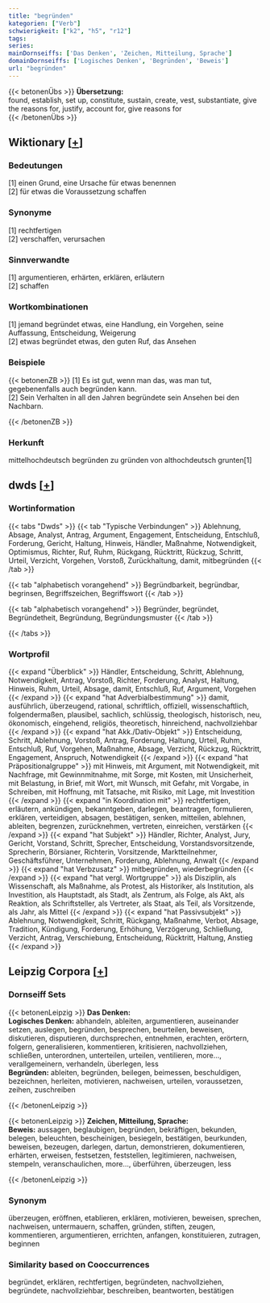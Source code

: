 ```yaml
---
title: "begründen"
kategorien: ["Verb"]
schwierigkeit: ["k2", "h5", "r12"]
tags:
series:
mainDornseiffs: ['Das Denken', 'Zeichen, Mitteilung, Sprache']
domainDornseiffs: ['Logisches Denken', 'Begründen', 'Beweis']
url: "begründen"
---
```


{{< betonenÜbs >}}
**Übersetzung:**  
found, establish, set up, constitute, sustain, create, vest, substantiate, give  the reasons  for, justify, account for, give  reasons for  
{{< /betonenÜbs >}}

## Wiktionary [[+](https://de.wiktionary.org/wiki/begründen)]

### Bedeutungen
[1] einen Grund, eine Ursache für etwas benennen  
[2] für etwas die Voraussetzung schaffen  

### Synonyme
[1] rechtfertigen  
[2] verschaffen, verursachen  

### Sinnverwandte
[1] argumentieren, erhärten, erklären, erläutern  
[2] schaffen  

### Wortkombinationen
[1] jemand begründet etwas, eine Handlung, ein Vorgehen, seine Auffassung, Entscheidung, Weigerung  
[2] etwas begründet etwas, den guten Ruf, das Ansehen  

### Beispiele
{{< betonenZB >}}
[1] Es ist gut, wenn man das, was man tut, gegebenenfalls auch begründen kann.  
[2] Sein Verhalten in all den Jahren begründete sein Ansehen bei den Nachbarn.  

{{< /betonenZB >}}
### Herkunft
mittelhochdeutsch begründen zu gründen von althochdeutsch grunten[1]  



## dwds [[+](https://www.dwds.de/wb/begründen)]

### Wortinformation
{{< tabs "Dwds" >}}
{{< tab "Typische Verbindungen" >}}
Ablehnung, Absage, Analyst, Antrag, Argument, Engagement, Entscheidung, Entschluß, Forderung, Gericht, Haltung, Hinweis, Händler, Maßnahme, Notwendigkeit, Optimismus, Richter, Ruf, Ruhm, Rückgang, Rücktritt, Rückzug, Schritt, Urteil, Verzicht, Vorgehen, Vorstoß, Zurückhaltung, damit, mitbegründen
{{< /tab >}}

{{< tab "alphabetisch vorangehend" >}}
Begründbarkeit, begründbar, begrinsen, Begriffszeichen, Begriffswort
{{< /tab >}}

{{< tab "alphabetisch vorangehend" >}}
Begründer, begründet, Begründetheit, Begründung, Begründungsmuster
{{< /tab >}}

{{< /tabs >}}

### Wortprofil
{{< expand "Überblick" >}} Händler, Entscheidung, Schritt, Ablehnung, Notwendigkeit, Antrag, Vorstoß, Richter, Forderung, Analyst, Haltung, Hinweis, Ruhm, Urteil, Absage, damit, Entschluß, Ruf, Argument, Vorgehen {{< /expand >}}
{{< expand "hat Adverbialbestimmung" >}} damit, ausführlich, überzeugend, rational, schriftlich, offiziell, wissenschaftlich, folgendermaßen, plausibel, sachlich, schlüssig, theologisch, historisch, neu, ökonomisch, eingehend, religiös, theoretisch, hinreichend, nachvollziehbar {{< /expand >}}
{{< expand "hat Akk./Dativ-Objekt" >}} Entscheidung, Schritt, Ablehnung, Vorstoß, Antrag, Forderung, Haltung, Urteil, Ruhm, Entschluß, Ruf, Vorgehen, Maßnahme, Absage, Verzicht, Rückzug, Rücktritt, Engagement, Anspruch, Notwendigkeit {{< /expand >}}
{{< expand "hat Präpositionalgruppe" >}} mit Hinweis, mit Argument, mit Notwendigkeit, mit Nachfrage, mit Gewinnmitnahme, mit Sorge, mit Kosten, mit Unsicherheit, mit Belastung, in Brief, mit Wort, mit Wunsch, mit Gefahr, mit Vorgabe, in Schreiben, mit Hoffnung, mit Tatsache, mit Risiko, mit Lage, mit Investition {{< /expand >}}
{{< expand "in Koordination mit" >}} rechtfertigen, erläutern, ankündigen, bekanntgeben, darlegen, beantragen, formulieren, erklären, verteidigen, absagen, bestätigen, senken, mitteilen, ablehnen, ableiten, begrenzen, zurücknehmen, vertreten, einreichen, verstärken {{< /expand >}}
{{< expand "hat Subjekt" >}} Händler, Richter, Analyst, Jury, Gericht, Vorstand, Schritt, Sprecher, Entscheidung, Vorstandsvorsitzende, Sprecherin, Börsianer, Richterin, Vorsitzende, Marktteilnehmer, Geschäftsführer, Unternehmen, Forderung, Ablehnung, Anwalt {{< /expand >}}
{{< expand "hat Verbzusatz" >}} mitbegründen, wiederbegründen {{< /expand >}}
{{< expand "hat vergl. Wortgruppe" >}} als Disziplin, als Wissenschaft, als Maßnahme, als Protest, als Historiker, als Institution, als Investition, als Hauptstadt, als Stadt, als Zentrum, als Folge, als Akt, als Reaktion, als Schriftsteller, als Vertreter, als Staat, als Teil, als Vorsitzende, als Jahr, als Mittel {{< /expand >}}
{{< expand "hat Passivsubjekt" >}} Ablehnung, Notwendigkeit, Schritt, Rückgang, Maßnahme, Verbot, Absage, Tradition, Kündigung, Forderung, Erhöhung, Verzögerung, Schließung, Verzicht, Antrag, Verschiebung, Entscheidung, Rücktritt, Haltung, Anstieg {{< /expand >}}

## Leipzig Corpora [[+](https://corpora.uni-leipzig.de/en/res?word=begründen&corpusId=deu_newscrawl-public_2018)]

### Dornseiff Sets
{{< betonenLeipzig >}}
**Das Denken:**  
**Logisches Denken:** abhandeln, ableiten, argumentieren, auseinander setzen, auslegen, begründen, besprechen, beurteilen, beweisen, diskutieren, disputieren, durchsprechen, entnehmen, erachten, erörtern, folgern, generalisieren, kommentieren, kritisieren, nachvollziehen, schließen, unterordnen, unterteilen, urteilen, ventilieren, more..., verallgemeinern, verhandeln, überlegen, less  
**Begründen:** ableiten, begründen, beilegen, beimessen, beschuldigen, bezeichnen, herleiten, motivieren, nachweisen, urteilen, voraussetzen, zeihen, zuschreiben  

{{< /betonenLeipzig >}}


{{< betonenLeipzig >}}
**Zeichen, Mitteilung, Sprache:**  
**Beweis:** aussagen, beglaubigen, begründen, bekräftigen, bekunden, belegen, beleuchten, bescheinigen, besiegeln, bestätigen, beurkunden, beweisen, bezeugen, darlegen, dartun, demonstrieren, dokumentieren, erhärten, erweisen, festsetzen, feststellen, legitimieren, nachweisen, stempeln, veranschaulichen, more..., überführen, überzeugen, less  

{{< /betonenLeipzig >}}

### Synonym
überzeugen, eröffnen, etablieren, erklären, motivieren, beweisen, sprechen, nachweisen, untermauern, schaffen, gründen, stiften, zeugen, kommentieren, argumentieren, errichten, anfangen, konstituieren, zutragen, beginnen


### Similarity based on Cooccurrences
begründet, erklären, rechtfertigen, begründeten, nachvollziehen, begründete, nachvollziehbar, beschreiben, beantworten, bestätigen

